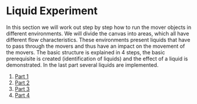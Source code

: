 # Liquid Experiment

In this section we will work out step by step how to run the mover objects in different environments. We will divide the canvas into areas, which all have different flow characteristics. These environments present liquids that have to pass through the movers and thus have an impact on the movement of the movers.
The basic structure is explained in 4 steps, the basic prerequisite is created (identification of liquids) and the effect of a liquid is demonstrated. In the last part several liquids are implemented. 

1. [Part 1](01_Part_01)
1. [Part 2](02_Part_02)
1. [Part 3](03_Part_03)
1. [Part 4](04_Part_04)